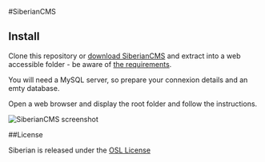 #SiberianCMS

## Install

Clone this repository or [download SiberianCMS](http://www.siberiancms.com/download/) and extract into a web accessible folder - be aware of [the requirements](http://www.siberiancms.com/download/).

You will need a MySQL server, so prepare your connexion details and an emty database.

Open a web browser and display the root folder and follow the instructions.

![SiberianCMS screenshot](screenshot.png "SiberianCMS screenshot")

##License

Siberian is released under the [OSL License](http://www.siberiancms.com/license/)
